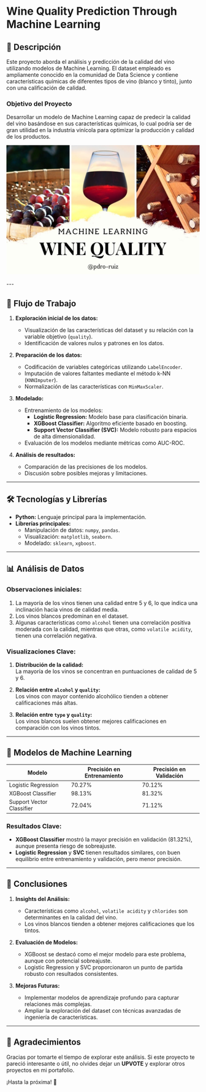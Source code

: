 # Wine Quality Prediction Through Machine Learning  

## 📖 Descripción  

Este proyecto aborda el análisis y predicción de la calidad del vino utilizando modelos de Machine Learning. El dataset empleado es ampliamente conocido en la comunidad de Data Science y contiene características químicas de diferentes tipos de vino (blanco y tinto), junto con una calificación de calidad.  

### **Objetivo del Proyecto**  
Desarrollar un modelo de Machine Learning capaz de predecir la calidad del vino basándose en sus características químicas, lo cual podría ser de gran utilidad en la industria vinícola para optimizar la producción y calidad de los productos.  

<p align="center">
  <img src="assets/wine_quality.jpg" alt="Wine Quality">
</p>  
---

## 🚀 Flujo de Trabajo  

1. **Exploración inicial de los datos:**  
   - Visualización de las características del dataset y su relación con la variable objetivo (`quality`).  
   - Identificación de valores nulos y patrones en los datos.  

2. **Preparación de los datos:**  
   - Codificación de variables categóricas utilizando `LabelEncoder`.  
   - Imputación de valores faltantes mediante el método k-NN (`KNNImputer`).  
   - Normalización de las características con `MinMaxScaler`.  

3. **Modelado:**  
   - Entrenamiento de los modelos:  
     - **Logistic Regression:** Modelo base para clasificación binaria.  
     - **XGBoost Classifier:** Algoritmo eficiente basado en boosting.  
     - **Support Vector Classifier (SVC):** Modelo robusto para espacios de alta dimensionalidad.  
   - Evaluación de los modelos mediante métricas como AUC-ROC.  

4. **Análisis de resultados:**  
   - Comparación de las precisiones de los modelos.  
   - Discusión sobre posibles mejoras y limitaciones.  

---

## 🛠 Tecnologías y Librerías  

- **Python:** Lenguaje principal para la implementación.  
- **Librerías principales:**  
  - Manipulación de datos: `numpy`, `pandas`.  
  - Visualización: `matplotlib`, `seaborn`.  
  - Modelado: `sklearn`, `xgboost`.  

---

## 📊 Análisis de Datos  

### **Observaciones iniciales:**  
1. La mayoría de los vinos tienen una calidad entre 5 y 6, lo que indica una inclinación hacia vinos de calidad media.  
2. Los vinos blancos predominan en el dataset.  
3. Algunas características como `alcohol` tienen una correlación positiva moderada con la calidad, mientras que otras, como `volatile acidity`, tienen una correlación negativa.  

### **Visualizaciones Clave:**  

1. **Distribución de la calidad:**  
   La mayoría de los vinos se concentran en puntuaciones de calidad de 5 y 6.  

2. **Relación entre `alcohol` y `quality`:**  
   Los vinos con mayor contenido alcohólico tienden a obtener calificaciones más altas.  

3. **Relación entre `type` y `quality`:**  
   Los vinos blancos suelen obtener mejores calificaciones en comparación con los vinos tintos.  

---

## 🧠 Modelos de Machine Learning  

| Modelo                     | Precisión en Entrenamiento | Precisión en Validación |  
|----------------------------|----------------------------|--------------------------|  
| Logistic Regression        | 70.27%                    | 70.12%                  |  
| XGBoost Classifier         | 98.13%                    | 81.32%                  |  
| Support Vector Classifier  | 72.04%                    | 71.12%                  |  

### **Resultados Clave:**  
- **XGBoost Classifier** mostró la mayor precisión en validación (81.32%), aunque presenta riesgo de sobreajuste.  
- **Logistic Regression** y **SVC** tienen resultados similares, con buen equilibrio entre entrenamiento y validación, pero menor precisión.  

---

## 🏁 Conclusiones  

1. **Insights del Análisis:**  
   - Características como `alcohol`, `volatile acidity` y `chlorides` son determinantes en la calidad del vino.  
   - Los vinos blancos tienden a obtener mejores calificaciones que los tintos.  

2. **Evaluación de Modelos:**  
   - XGBoost se destacó como el mejor modelo para este problema, aunque con potencial sobreajuste.  
   - Logistic Regression y SVC proporcionaron un punto de partida robusto con resultados consistentes.  

3. **Mejoras Futuras:**  
   - Implementar modelos de aprendizaje profundo para capturar relaciones más complejas.  
   - Ampliar la exploración del dataset con técnicas avanzadas de ingeniería de características.  

---

## 💬 Agradecimientos  

Gracias por tomarte el tiempo de explorar este análisis. Si este proyecto te pareció interesante o útil, no olvides dejar un **UPVOTE** y explorar otros proyectos en mi portafolio.  

¡Hasta la próxima! 👋  
